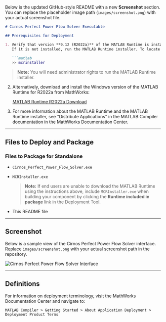 Below is the updated GitHub-style README with a new **Screenshot** section. You can replace the placeholder image path (`images/screenshot.png`) with your actual screenshot file.

````markdown
# Cirnos Perfect Power Flow Solver Executable

## Prerequisites for Deployment

1. Verify that version **9.12 (R2022a)** of the MATLAB Runtime is installed.  
   If it is not installed, run the MATLAB Runtime installer. To locate the installer, enter the following at the MATLAB prompt:

   ```matlab
   >> mcrinstaller
````

> **Note:** You will need administrator rights to run the MATLAB Runtime installer.

2. Alternatively, download and install the Windows version of the MATLAB Runtime for R2022a from MathWorks:

   [MATLAB Runtime R2022a Download](https://www.mathworks.com/products/compiler/mcr/index.html)

3. For more information about the MATLAB Runtime and the MATLAB Runtime installer, see “Distribute Applications” in the MATLAB Compiler documentation in the MathWorks Documentation Center.

---

## Files to Deploy and Package

### Files to Package for Standalone

* `Cirnos_Perfect_Power_Flow_Solver.exe`
* `MCRInstaller.exe`

  > **Note:** If end users are unable to download the MATLAB Runtime using the instructions above, include `MCRInstaller.exe` when building your component by clicking the **Runtime included in package** link in the Deployment Tool.
* This README file

---

## Screenshot

Below is a sample view of the Cirnos Perfect Power Flow Solver interface. Replace `images/screenshot.png` with your actual screenshot path in the repository.

![Cirnos Perfect Power Flow Solver Interface](images/screenshot.png)

---

## Definitions

For information on deployment terminology, visit the MathWorks Documentation Center and navigate to:

```
MATLAB Compiler > Getting Started > About Application Deployment > Deployment Product Terms
```

```
```
